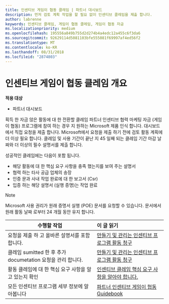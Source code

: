 ```yaml
---
title: 인센티브 게임이 협동 클레임 | 파트너 대시보드
description: 먼저 검토 계획 작업을 할 필요 없이 인센티브 클레임을 제출 합니다.
author: labrenne
keywords: 인센티브 클레임, 게임이 협동 클레임, 게임이 협동 자금
ms.localizationpriority: medium
ms.openlocfilehash: 195556a849b755d2d274b4a4edc12a455c6f3da6
ms.sourcegitcommit: 92629114d5081103bfe555081f69997af4ed56f2
ms.translationtype: MT
ms.contentlocale: ko-KR
ms.lasthandoff: 08/31/2018
ms.locfileid: "2874803"
---
```

# <a name="incentives-co-op-claims-overview"></a>인센티브 게임이 협동 클레임 개요

**적용 대상**

- 파트너 대시보드

획득 한 자금 않은 활동에 대 한 전환할 클레임 파트너 인센티브 협력 마케팅 자금 (게임이 협동) 프로그램에 참여 하는 경우 지 원하는 Microsoft 제품 인식 합니다. 대시보드에서 직접 요청을 제출 합니다. Microsoft에서 요청을 제출 하기 전에 검토 활동 계획에 더 이상 필요 합니다. 클레임 및 사용 기간이 끝난 지 45 일째 되는 클레임 기간 마감 날짜와 더 이상의 필수 설명서를 제출 합니다. 

성공적인 클레임에는 다음이 포함 됩니다.

- 해당 활동에 대 한 핵심 요구 사항을 충족 했는지를 보여 주는 설명서
- 협력 하는 타사 공급 업체의 송장
- 인증 문과 사내 작업 완료에 대 한 보고서 (Csr)
- 입증 하는 해당 설명서 (실행 증명)는 작업 완료 

>[!NOTE]
>Microsoft 사용 권리가 원래 증명서 실행 (POE) 문서를 요청할 수 있습니다. 문서에서 원래 활동 날짜 로부터 24 개월 동안 유지 합니다. 

|**수행할 작업**   |**이 글 읽기**   |
|-----------------|:--------------------------------------|
|요청을 제출 하 고 올바른 설명서를 포함 합니다.|[만들기 및 관리는 인센티브 프로그램 활동 청구](create-incentives-claims.md)|
|클레임 sumitted 한 후 추가 documetation 요청을 관리 합니다.|[만들기 및 관리는 인센티브 프로그램 활동 청구](create-incentives-claims.md)  |
|활동 클레임에 대 한 핵심 요구 사항을 알고 있는지 확인|[인센티브 클레임 핵심 요구 사항을 알아야 합니다.](core-requirements.md)   |
|모든 인센티브 프로그램 세부 정보에 알아봅니다|[파트너 인센티브 게임이 협동 Guidebook](https://assets.microsoft.com/coop-guidebook.pdf)
                                                                                 
                                   